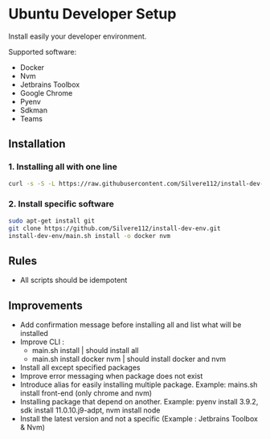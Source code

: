 # Ubuntu Developer Setup
Install easily your developer environment.

Supported software:
* Docker
* Nvm
* Jetbrains Toolbox
* Google Chrome
* Pyenv
* Sdkman
* Teams

## Installation

### 1. Installing all with one line
```bash
curl -s -S -L https://raw.githubusercontent.com/Silvere112/install-dev-env/main/install.sh | bash
```

### 2. Install specific software
```bash
sudo apt-get install git
git clone https://github.com/Silvere112/install-dev-env.git
install-dev-env/main.sh install -o docker nvm
```

## Rules
* All scripts should be idempotent

## Improvements
* Add confirmation message before installing all and list what will be installed
* Improve CLI :
  * main.sh install | should install all
  * main.sh install docker nvm | should install docker and nvm
* Install all except specified packages
* Improve error messaging when package does not exist
* Introduce alias for easily installing multiple package. Example: mains.sh install front-end (only chrome and nvm)
* Installing package that depend on another. Example: pyenv install 3.9.2, sdk install 11.0.10.j9-adpt, nvm install node
* Install the latest version and not a specific (Example : Jetbrains Toolbox & Nvm)